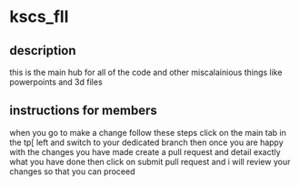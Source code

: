 # kscs_fll
## description
this is the main hub for all of the code and other miscalainious things like powerpoints and 3d files

## instructions for members
when you go to make a change follow these steps
click on the main tab in the tp[ left and switch to your dedicated branch 
then once you are happy with the changes you have made create a pull request and detail exactly what you have done
then click on submit pull request and i will review your changes so that you can proceed
